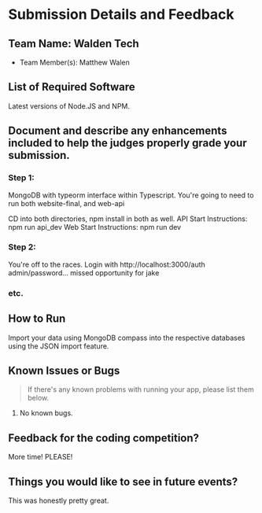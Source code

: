 # Submission Details and Feedback

## Team Name: Walden Tech

* Team Member(s): Matthew Walen

## List of Required Software

Latest versions of Node.JS and NPM.

## Document and describe any enhancements included to help the judges properly grade your submission.
	
### Step 1:

MongoDB with typeorm interface within Typescript. You're going to need to run both website-final, and web-api

CD into both directories, npm install in both as well.
API Start Instructions: npm run api_dev
Web Start Instructions: npm run dev

### Step 2: 

You're off to the races. Login with http://localhost:3000/auth admin/password... missed opportunity for jake

### etc.

## How to Run

Import your data using MongoDB compass into the respective databases using the JSON import feature.

## Known Issues or Bugs

> If there's any known problems with running your app, please list them below.

1. No known bugs.

## Feedback for the coding competition?

More time! PLEASE!

## Things you would like to see in future events?

This was honestly pretty great.